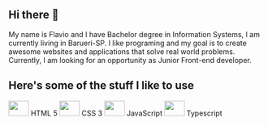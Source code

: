 ## Hi there 👋

My name is Flavio and I have Bachelor degree in Information Systems, I am currently living in Barueri-SP. I like programing and my goal is to create awesome websites and applications that solve real world problems. Currently, I am looking for an opportunity as Junior Front-end developer.

## Here's some of the stuff I like to use

<div style="display: inline_block">
<img src="https://cdn.jsdelivr.net/gh/devicons/devicon@latest/icons/html5/html5-original-wordmark.svg" height="30" width="40" />
HTML 5
<img src="https://cdn.jsdelivr.net/gh/devicons/devicon@latest/icons/css3/css3-original-wordmark.svg" height="30" width="40" />
CSS 3
<img src="https://cdn.jsdelivr.net/gh/devicons/devicon@latest/icons/javascript/javascript-original.svg" height="30" width="40" />
JavaScript
<img src="https://cdn.jsdelivr.net/gh/devicons/devicon@latest/icons/typescript/typescript-original.svg" height="30" width="40" />
Typescript
</div>

          


<!--
**flaviopsouzajr/flaviopsouzajr** is a ✨ _special_ ✨ repository because its `README.md` (this file) appears on your GitHub profile.

Here are some ideas to get you started:

- 🔭 I’m currently working on ...
- 🌱 I’m currently learning ...
- 👯 I’m looking to collaborate on ...
- 🤔 I’m looking for help with ...
- 💬 Ask me about ...
- 📫 How to reach me: ...
- 😄 Pronouns: ...
- ⚡ Fun fact: ...
-->
